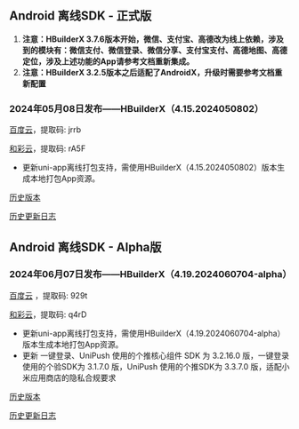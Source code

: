 ## Android 离线SDK - 正式版

1. **注意：HBuilderX 3.7.6版本开始，微信、支付宝、高德改为线上依赖，涉及到的模块有：微信支付、微信登录、微信分享、支付宝支付、高德地图、高德定位，涉及上述功能的App请参考文档重新集成。**
2. **注意：HBuilderX 3.2.5版本之后适配了AndroidX，升级时需要参考文档重新配置**

### 2024年05月08日发布——HBuilderX（4.15.2024050802）

[百度云](https://pan.baidu.com/s/1AFjLggD7g6ue0iKgZ8yVyA?pwd=jrrb)，提取码: jrrb

[和彩云](https://caiyun.139.com/m/i?115CoopRHucO8)，提取码: rA5F

+ 更新uni-app离线打包支持，需使用HBuilderX（4.15.2024050802）版本生成本地打包App资源。

[历史版本](https://pan.baidu.com/s/1ZYxRVH23EbldPQqOxx21HQ?pwd=wk4i)

[历史更新日志](/AppDocs/download/historyRelease/androidRelease.md)


## Android 离线SDK - Alpha版

### 2024年06月07日发布——HBuilderX（4.19.2024060704-alpha）

[百度云](https://pan.baidu.com/s/1IQDhk2MhPf8AG9eXxfnGew?pwd=929t) ，提取码: 929t

[和彩云](https://caiyun.139.com/m/i?115CeVJLJ9ols)，提取码: q4rD

* 更新uni-app离线打包支持，需使用HBuilderX（4.19.2024060704-alpha）版本生成本地打包App资源。
* 更新 一键登录、UniPush 使用的个推核心组件 SDK 为 3.2.16.0 版，一键登录 使用的个验SDK为 3.1.7.0 版，UniPush 使用的个推SDK为 3.3.7.0 版，适配小米应用商店的隐私合规要求


[历史版本](https://pan.baidu.com/s/1KtOCtMZJSgfAayHNjTpdTg?pwd=4hvi)

[历史更新日志](/AppDocs/download/historyRelease/androidAlpha.md)
